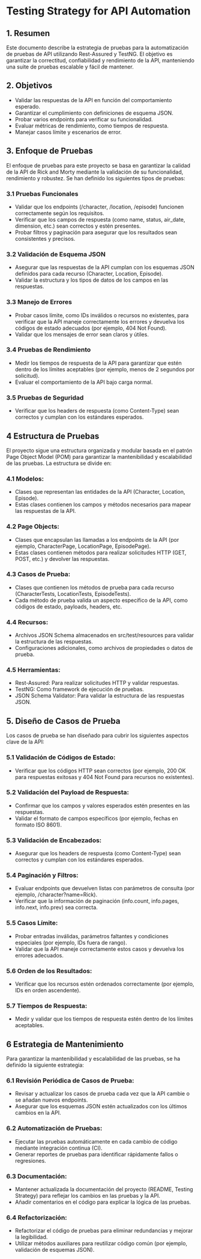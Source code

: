 # Testing Strategy for API Automation

## 1. Resumen
Este documento describe la estrategia de pruebas para la automatización de pruebas de API utilizando Rest-Assured y TestNG. El objetivo es garantizar la correctitud, confiabilidad y rendimiento de la API, manteniendo una suite de pruebas escalable y fácil de mantener.

## 2. Objetivos
- Validar las respuestas de la API en función del comportamiento esperado.
- Garantizar el cumplimiento con definiciones de esquema JSON.
- Probar varios endpoints para verificar su funcionalidad.
- Evaluar métricas de rendimiento, como tiempos de respuesta.
- Manejar casos límite y escenarios de error.

## 3. Enfoque de Pruebas

El enfoque de pruebas para este proyecto se basa en garantizar la calidad de la API de Rick and Morty mediante la validación de su funcionalidad, rendimiento y robustez. Se han definido los siguientes tipos de pruebas:

### 3.1 Pruebas Funcionales
- Validar que los endpoints (/character, /location, /episode) funcionen correctamente según los requisitos.
- Verificar que los campos de respuesta (como name, status, air_date, dimension, etc.) sean correctos y estén presentes.
- Probar filtros y paginación para asegurar que los resultados sean consistentes y precisos.

### 3.2 Validación de Esquema JSON
- Asegurar que las respuestas de la API cumplan con los esquemas JSON definidos para cada recurso (Character, Location, Episode).
- Validar la estructura y los tipos de datos de los campos en las respuestas.

### 3.3 Manejo de Errores
- Probar casos límite, como IDs inválidos o recursos no existentes, para verificar que la API maneje correctamente los errores y devuelva los códigos de estado adecuados (por ejemplo, 404 Not Found).
- Validar que los mensajes de error sean claros y útiles.

### 3.4 Pruebas de Rendimiento
- Medir los tiempos de respuesta de la API para garantizar que estén dentro de los límites aceptables (por ejemplo, menos de 2 segundos por solicitud).
- Evaluar el comportamiento de la API bajo carga normal.

### 3.5 Pruebas de Seguridad
- Verificar que los headers de respuesta (como Content-Type) sean correctos y cumplan con los estándares esperados.

## 4 Estructura de Pruebas

El proyecto sigue una estructura organizada y modular basada en el patrón Page Object Model (POM) para garantizar la mantenibilidad y escalabilidad de las pruebas. La estructura se divide en:

### 4.1 Modelos:
- Clases que representan las entidades de la API (Character, Location, Episode).
- Estas clases contienen los campos y métodos necesarios para mapear las respuestas de la API.

### 4.2 Page Objects:
- Clases que encapsulan las llamadas a los endpoints de la API (por ejemplo, CharacterPage, LocationPage, EpisodePage).
- Estas clases contienen métodos para realizar solicitudes HTTP (GET, POST, etc.) y devolver las respuestas.

### 4.3 Casos de Prueba:
- Clases que contienen los métodos de prueba para cada recurso (CharacterTests, LocationTests, EpisodeTests).
- Cada método de prueba valida un aspecto específico de la API, como códigos de estado, payloads, headers, etc.

### 4.4 Recursos:
- Archivos JSON Schema almacenados en src/test/resources para validar la estructura de las respuestas.
- Configuraciones adicionales, como archivos de propiedades o datos de prueba.

### 4.5 Herramientas:
- Rest-Assured: Para realizar solicitudes HTTP y validar respuestas.
- TestNG: Como framework de ejecución de pruebas.
- JSON Schema Validator: Para validar la estructura de las respuestas JSON.

## 5. Diseño de Casos de Prueba

Los casos de prueba se han diseñado para cubrir los siguientes aspectos clave de la API:

### 5.1 Validación de Códigos de Estado:
- Verificar que los códigos HTTP sean correctos (por ejemplo, 200 OK para respuestas exitosas y 404 Not Found para recursos no existentes).

### 5.2 Validación del Payload de Respuesta:
- Confirmar que los campos y valores esperados estén presentes en las respuestas.
- Validar el formato de campos específicos (por ejemplo, fechas en formato ISO 8601).

### 5.3 Validación de Encabezados:
- Asegurar que los headers de respuesta (como Content-Type) sean correctos y cumplan con los estándares esperados.

### 5.4 Paginación y Filtros:
- Evaluar endpoints que devuelven listas con parámetros de consulta (por ejemplo, /character?name=Rick).
- Verificar que la información de paginación (info.count, info.pages, info.next, info.prev) sea correcta.

### 5.5 Casos Límite:
- Probar entradas inválidas, parámetros faltantes y condiciones especiales (por ejemplo, IDs fuera de rango).
- Validar que la API maneje correctamente estos casos y devuelva los errores adecuados.

### 5.6 Orden de los Resultados:
- Verificar que los recursos estén ordenados correctamente (por ejemplo, IDs en orden ascendente).

### 5.7 Tiempos de Respuesta:
- Medir y validar que los tiempos de respuesta estén dentro de los límites aceptables.


## 6 Estrategia de Mantenimiento

Para garantizar la mantenibilidad y escalabilidad de las pruebas, se ha definido la siguiente estrategia:

### 6.1 Revisión Periódica de Casos de Prueba:
- Revisar y actualizar los casos de prueba cada vez que la API cambie o se añadan nuevos endpoints.
- Asegurar que los esquemas JSON estén actualizados con los últimos cambios en la API.

### 6.2 Automatización de Pruebas:
- Ejecutar las pruebas automáticamente en cada cambio de código mediante integración continua (CI).
- Generar reportes de pruebas para identificar rápidamente fallos o regresiones.

### 6.3 Documentación:
- Mantener actualizada la documentación del proyecto (README, Testing Strategy) para reflejar los cambios en las pruebas y la API.
- Añadir comentarios en el código para explicar la lógica de las pruebas.

### 6.4 Refactorización:
- Refactorizar el código de pruebas para eliminar redundancias y mejorar la legibilidad.
- Utilizar métodos auxiliares para reutilizar código común (por ejemplo, validación de esquemas JSON).


